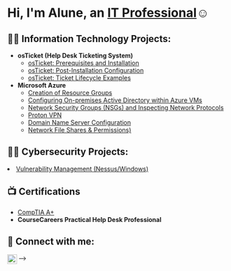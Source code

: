 <h1>Hi, I'm Alune, an <a href="https://linkedin.com/in/alune-lo">IT Professional</a>☺</h1>

<h2>👨‍💻 Information Technology Projects:</h2>

- <b>osTicket (Help Desk Ticketing System)</b>
  - [osTicket: Prerequisites and Installation](https://github.com/alunelo/osticket-prereqs)
  - [osTicket: Post-Installation Configuration](https://github.com/alunelo/post-install-config)
  - [osTicket: Ticket Lifecycle Examples](https://github.com/alunelo/ticket-lifecycle)
- <b>Microsoft Azure</b>
  - [Creation of Resource Groups](https://github.com/alunelo/Azure-Intro)
  - [Configuring On-premises Active Directory within Azure VMs](https://github.com/alunelo/configure-ad)
  - [Network Security Groups (NSGs) and Inspecting Network Protocols](https://github.com/alunelo/azure-network-protocols)
  - [Proton VPN](https://github.com/alunelo/Proton-VPN)
  - [Domain Name Server Configuration](https://github.com/alunelo/DNS-configuration)
  - [Network File Shares & Permissions)](https://github.com/alunelo/File-Permissions)

<h2>👨‍💻 Cybersecurity Projects:</h2   
                                  
  - [Vulnerability Management (Nessus/Windows)](https://github.com/alunelo/Vulnerability-Management-Nessus-Windows-)

<h2>📺 Certifications</h2>

- [CompTIA A+](https://www.credly.com/badges/e9d737dc-fae0-4b65-a51e-317cf4dbde78/public_url)
- <b>CourseCareers Practical Help Desk Professional</b>

<h2> 🤳 Connect with me:</h2>


[<img align="left" alt="JoshMadakor | LinkedIn" width="22px" src="https://cdn.jsdelivr.net/npm/simple-icons@v3/icons/linkedin.svg" />][linkedin]

[linkedin]: https://www.linkedin.com/in/alune-lo

<!--
**joshmadakor1/joshmadakor1** is a ✨ _special_ ✨ repository because its `README.md` (this file) appears on your GitHub profile.

Here are some ideas to get you started:

- 🔭 I’m currently working on ...
- 🌱 I’m currently learning ...
- 👯 I’m looking to collaborate on ...
- 🤔 I’m looking for help with ...
- 💬 Ask me about ...
- 📫 How to reach me: ...
- 😄 Pronouns: ...
- ⚡ Fun fact: ...
-->
-->
